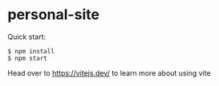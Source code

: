 # personal-site

Quick start:

```
$ npm install
$ npm start
````

Head over to https://vitejs.dev/ to learn more about using vite

